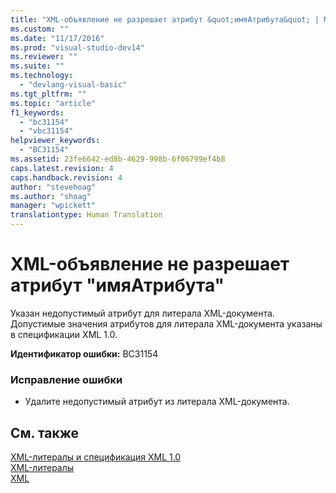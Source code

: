 ```yaml
---
title: "XML-объявление не разрешает атрибут &quot;имяАтрибута&quot; | Microsoft Docs"
ms.custom: ""
ms.date: "11/17/2016"
ms.prod: "visual-studio-dev14"
ms.reviewer: ""
ms.suite: ""
ms.technology: 
  - "devlang-visual-basic"
ms.tgt_pltfrm: ""
ms.topic: "article"
f1_keywords: 
  - "bc31154"
  - "vbc31154"
helpviewer_keywords: 
  - "BC31154"
ms.assetid: 23fe6642-ed8b-4629-998b-6f06799ef4b8
caps.latest.revision: 4
caps.handback.revision: 4
author: "stevehoag"
ms.author: "shoag"
manager: "wpickett"
translationtype: Human Translation
---
```

# XML-объявление не разрешает атрибут &quot;имяАтрибута&quot;
Указан недопустимый атрибут для литерала XML\-документа. Допустимые значения атрибутов для литерала XML\-документа указаны в спецификации XML 1.0.  
  
 **Идентификатор ошибки:** BC31154  
  
### Исправление ошибки  
  
-   Удалите недопустимый атрибут из литерала XML\-документа.  
  
## См. также  
 [XML\-литералы и спецификация XML 1.0](../../visual-basic/programming-guide/language-features/xml/xml-literals-and-the-xml-1-0-specification.md)   
 [XML\-литералы](../../visual-basic/language-reference/xml-literals/index.md)   
 [XML](../../visual-basic/programming-guide/language-features/xml/index.md)